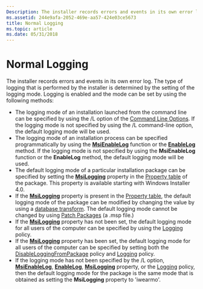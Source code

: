 ```yaml
---
Description: The installer records errors and events in its own error log.
ms.assetid: 244e9afa-2052-469e-aa57-424e03ce5673
title: Normal Logging
ms.topic: article
ms.date: 05/31/2018
---
```


# Normal Logging

The installer records errors and events in its own error log. The type of logging that is performed by the installer is determined by the setting of the logging mode. Logging is enabled and the mode can be set by using the following methods:

-   The logging mode of an installation launched from the command line can be specified by using the /L option of the [Command Line Options](command-line-options.md). If the logging mode is not specified by using the /L command-line option, the default logging mode will be used.
-   The logging mode of an installation process can be specified programmatically by using the [**MsiEnableLog**](/windows/desktop/api/Msi/nf-msi-msienableloga) function or the [**EnableLog**](installer-enablelog.md) method. If the logging mode is not specified by using the **MsiEnableLog** function or the **EnableLog** method, the default logging mode will be used.
-   The default logging mode of a particular installation package can be specified by setting the [**MsiLogging**](msilogging.md) property in the [Property table](property-table.md) of the package. This property is available starting with Windows Installer 4.0.
-   If the [**MsiLogging**](msilogging.md) property is present in the [Property table](property-table.md), the default logging mode of the package can be modified by changing the value by using a [database transform](database-transforms.md). The default logging mode cannot be changed by using [Patch Packages](patch-packages.md) (a .msp file.)
-   If the [**MsiLogging**](msilogging.md) property has not been set, the default logging mode for all users of the computer can be specified by using the [Logging](logging.md) policy.
-   If the [**MsiLogging**](msilogging.md) property has been set, the default logging mode for all users of the computer can be specified by setting both the [DisableLoggingFromPackage](disableloggingfrompackage.md) policy and [Logging](logging.md) policy.
-   If the logging mode has not been specified by the /L option, [**MsiEnableLog**](/windows/desktop/api/Msi/nf-msi-msienableloga), [**EnableLog**](installer-enablelog.md), [**MsiLogging**](msilogging.md) property, or the [Logging](logging.md) policy, then the default logging mode for the package is the same mode that is obtained as setting the **MsiLogging** property to 'iwearmo'.

 

 



